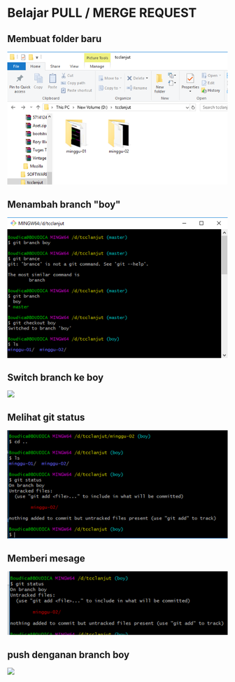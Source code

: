 # Belajar PULL / MERGE REQUEST

## Membuat folder baru
![](tambahfolder.png)

## Menambah branch "boy"
![](tambahbranch.png)

## Switch branch ke boy
![](pindahbarnch.png)

## Melihat git status
![](gitstatus.png)

## Memberi mesage 
![](commit.png)

## push denganan branch boy
![](pushboy.png)
